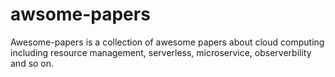 # awsome-papers
Awesome-papers is a collection of awesome papers about cloud computing including resource management, serverless, microservice,  observerbility and so on.
